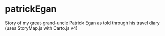 # patrickEgan
Story of my great-grand-uncle Patrick Egan as told through his travel diary (uses StoryMap.js with Carto.js v4)

